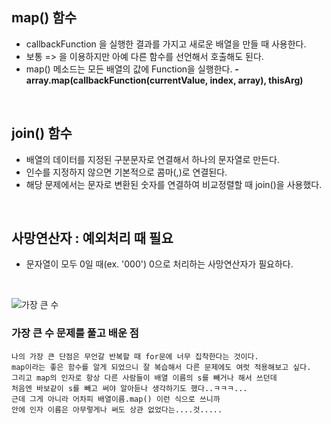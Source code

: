 ## map() 함수
- callbackFunction 을 실행한 결과를 가지고 새로운 배열을 만들 때 사용한다.
- 보통 => 을 이용하지만 아예 다른 함수를 선언해서 호출해도 된다.
- map() 메소드는 모든 배열의 값에 Function을 실행한다.
**- array.map(callbackFunction(currentValue, index, array), thisArg)**
<br>

## join() 함수
- 배열의 데이터를 지정된 구분문자로 연결해서 하나의 문자열로 만든다.
- 인수를 지정하지 않으면 기본적으로 콤마(,)로 연결된다.
- 해당 문제에서는 문자로 변환된 숫자를 연결하여 비교정렬할 때 join()을 사용했다.
<br>

## 사망연산자 : 예외처리 때 필요
- 문자열이 모두 0일 때(ex. '000') 0으로 처리하는 사망연산자가 필요하다.
<br>

![가장 큰 수](https://user-images.githubusercontent.com/68318945/106360427-b4b70880-635b-11eb-8f43-ff7ebc56d984.png)
<br>

### 가장 큰 수 문제를 풀고 배운 점
```
나의 가장 큰 단점은 무언갈 반복할 때 for문에 너무 집착한다는 것이다.
map이라는 좋은 함수를 알게 되었으니 잘 복습해서 다른 문제에도 여럿 적용해보고 싶다.
그리고 map의 인자로 항상 다른 사람들이 배열 이름의 s를 빼거나 해서 쓰던데
처음엔 바보같이 s를 빼고 써야 알아듣나 생각하기도 했다..ㅋㅋㅋ...
근데 그게 아니라 어차피 배열이름.map() 이런 식으로 쓰니까 
안에 인자 이름은 아무렇게나 써도 상관 없었다는....것.....
```